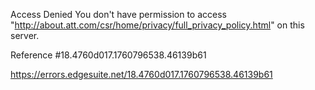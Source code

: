 Access Denied
You don't have permission to access "http://about.att.com/csr/home/privacy/full_privacy_policy.html" on this server.

Reference #18.4760d017.1760796538.46139b61

https://errors.edgesuite.net/18.4760d017.1760796538.46139b61